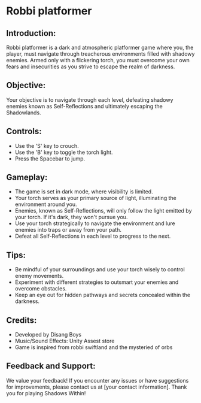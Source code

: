 # Robbi platformer

## Introduction:
Robbi platformer is a dark and atmospheric platformer game where you, the player, must navigate through treacherous environments filled with shadowy enemies. Armed only with a flickering torch, you must overcome your own fears and insecurities as you strive to escape the realm of darkness.

## Objective:
Your objective is to navigate through each level, defeating shadowy enemies known as Self-Reflections and ultimately escaping the Shadowlands.

## Controls:
- Use the 'S' key to crouch.
- Use the 'B' key to toggle the torch light.
- Press the Spacebar to jump.

## Gameplay:
- The game is set in dark mode, where visibility is limited.
- Your torch serves as your primary source of light, illuminating the environment around you.
- Enemies, known as Self-Reflections, will only follow the light emitted by your torch. If it's dark, they won't pursue you.
- Use your torch strategically to navigate the environment and lure enemies into traps or away from your path.
- Defeat all Self-Reflections in each level to progress to the next.

## Tips:
- Be mindful of your surroundings and use your torch wisely to control enemy movements.
- Experiment with different strategies to outsmart your enemies and overcome obstacles.
- Keep an eye out for hidden pathways and secrets concealed within the darkness.


## Credits:
- Developed by Disang Boys
- Music/Sound Effects: Unity Assest store
- Game is inspired from robbi swiftland  and the mysteried of orbs

## Feedback and Support:
We value your feedback! If you encounter any issues or have suggestions for improvements, please contact us at [your contact information]. Thank you for playing Shadows Within!

